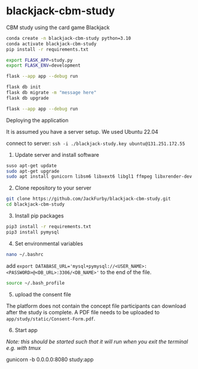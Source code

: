 # blackjack-cbm-study
CBM study using the card game Blackjack


```sh
conda create -n blackjack-cbm-study python=3.10
conda activate blackjack-cbm-study
pip install -r requirements.txt
```


```sh
export FLASK_APP=study.py
export FLASK_ENV=development
```


```sh
flask --app app --debug run
```


```sh
flask db init
flask db migrate -m "message here"
flask db upgrade
```

```sh
flask --app app --debug run
```


Deploying the application

It is assumed you have a server setup. We used Ubuntu 22.04

connect to server: `ssh -i ./blackjack-study.key ubuntu@131.251.172.55`

1. Update server and install software

  ```sh
  suso apt-get update
  sudo apt-get upgrade
  sudo apt install gunicorn libsm6 libxext6 libgl1 ffmpeg libxrender-dev python3-pymysql python3-pip
  ```

2. Clone repository to your server

  ```sh
  git clone https://github.com/JackFurby/blackjack-cbm-study.git
  cd blackjack-cbm-study
  ```

3. Install pip packages

  ```sh
  pip3 install -r requirements.txt
  pip3 install pymysql
  ```
4. Set environmental variables

  ```sh
  nano ~/.bashrc
  ```

  add `export DATABASE_URL='mysql+pymysql://<USER_NAME>:<PASSWORD>@<DB_URL>:3306/<DB_NAME>'` to the end of the file.

  ```sh
  source ~/.bash_profile
  ```

5. upload the consent file

  The platform does not contain the concept file participants can download after the study is complete. A PDF file needs to be uploaded to `app/study/static/Consent-Form.pdf`.

6. Start app

  *Note: this should be started such that it will run when you exit the terminal e.g. with tmux*

  gunicorn -b 0.0.0.0:8080 study:app
